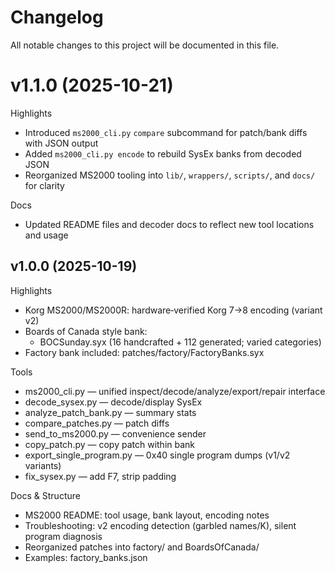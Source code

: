 # Changelog

All notable changes to this project will be documented in this file.

# v1.1.0 (2025-10-21)

Highlights
- Introduced `ms2000_cli.py` `compare` subcommand for patch/bank diffs with JSON output
- Added `ms2000_cli.py encode` to rebuild SysEx banks from decoded JSON
- Reorganized MS2000 tooling into `lib/`, `wrappers/`, `scripts/`, and `docs/` for clarity

Docs
- Updated README files and decoder docs to reflect new tool locations and usage

## v1.0.0 (2025-10-19)

Highlights
- Korg MS2000/MS2000R: hardware‑verified Korg 7→8 encoding (variant v2)
- Boards of Canada style bank:
  - BOCSunday.syx (16 handcrafted + 112 generated; varied categories)
- Factory bank included: patches/factory/FactoryBanks.syx

Tools
- ms2000_cli.py — unified inspect/decode/analyze/export/repair interface
- decode_sysex.py — decode/display SysEx
- analyze_patch_bank.py — summary stats
- compare_patches.py — patch diffs
- send_to_ms2000.py — convenience sender
- copy_patch.py — copy patch within bank
- export_single_program.py — 0x40 single program dumps (v1/v2 variants)
- fix_sysex.py — add F7, strip padding

Docs & Structure
- MS2000 README: tool usage, bank layout, encoding notes
- Troubleshooting: v2 encoding detection (garbled names/K), silent program diagnosis
- Reorganized patches into factory/ and BoardsOfCanada/
- Examples: factory_banks.json
